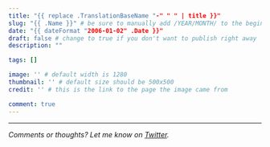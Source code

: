 ```yaml
---
title: "{{ replace .TranslationBaseName "-" " " | title }}"
slug: "{{ .Name }}" # be sure to manually add /YEAR/MONTH/ to the beginning of the slug, ie. /2020/02/
date: "{{ dateFormat "2006-01-02" .Date }}"
draft: false # change to true if you don't want to publish right away
description: ""

tags: []

image: '' # default width is 1280
thumbnail: '' # default size should be 500x500
credit: '' # this is the link to the page the image came from 

comment: true
---
```

<!--more-->

---

*Comments or thoughts? Let me know on [Twitter](https://twitter.com/adamtervort/).*

